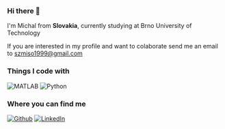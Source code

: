 ### Hi there 👋

<p> I'm Michal from <!--<img src="https://cdn-icons.flaticon.com/png/512/5315/premium/5315810.png?token=exp=1644514389~hmac=80ab9266e214bfa89ae2dd46c78c2ad1" width="13"/>--> <b>Slovakia</b>, currently studying at Brno University of Technology
<p> If you are interested in my profile and want to colaborate send me an email to <a href = "mailto: szmiso1999@gmail.com">szmiso1999@gmail.com</a>
<h3>Things I code with</h3>
<p>
  <!--<img alt="MATLAB" src="https://img.shields.io/badge/-MATLAB-0f4791?style=plastic&logo=matlab&logoColor=orange" />-->
  <img alt="MATLAB" src="https://img.shields.io/badge/-MATLAB-0f4791?logo=data%3Aimage%2Fpng%3Bbase64%2CiVBORw0KGgoAAAANSUhEUgAAABQAAAASCAMAAABsDg4iAAAC%2BlBMVEUAAABEnZ2oJg%2BRHw9EXFxEqKipJQ9EgoKuJw%2BSIA9EcnKoJQ9EY2OrJg9E4eGwJw%2BgIw9AUlNp%2F%2F%2BoJQ9t0MdtqqGrJg9t4devJw%2BhIw%2BoJQ%2BrJg%2B2KA9tvbRtv7Zru7LxdQ%2BqHg%2BFIQ%2FqcQ%2Fydw%2B0KQ%2BvJw%2BtPQ%2F%2Fxw%2Fudg%2Frcg%2B2KQ%2BcIg%2F%2FyA%2F%2Ftg%2F3fg%2F%2F6A%2F%2F%2Fw%2F%2FsQ8p%2F%2F9OcW%2BKMBytJQxAmpxaV06%2FPQ%2BUDA9Ei4tDenvOVA%2BpHw9EQEBDlZVHWluvJQ%2BBEw9EQUFEhIRDiIi1Kg%2BpJA9E%2F%2F9EmppEgIBEfn67MQ%2BsJQ9EmppElZWuJg%2BfIg901cpcjYdGTUyxJw%2BqJQ9t5t1t29Jt0chtxbxssqm0Kg%2BsJQ9t29Jt29Jt185tzsWuJg%2BiIw9t2M9t1MuwJw%2BqJQ9t3NNtzcRtx75twLftaQ%2FJQQ%2BsJg9twbhtu7Jrt65ZmpZOOjjwdQ%2F8fQ%2Fzbw%2FLQw%2B2LA%2BvJw%2BoJQ9rv7Zhxb4%2FZWZmFw96HA%2FvdA%2F6fQ%2B1Kg%2BxJw%2BtJg%2BBHg%2BfNA%2Fnbw%2Fscg%2BxJw%2BuJg%2Fidg%2F0fg%2Fscw%2BuJg%2F%2Fxg%2F%2F2g%2F%2FsQ%2F%2Bjg%2F%2Fzg%2F%2F6w%2F%2F9A%2F%2F1Q%2FGZA5wNyPqpg6ILQ%2F0rQ%2FcZQ9SLiybNA34oQ%2Fncg9FWVlhFxGoPA%2F4kw%2FweQ9EampEVFRLKypyGA6xQg%2F3iA%2F2fQ%2FDOQ9EODhELS1EOTlZFxOAHw%2B4Rw%2F1gA%2F5fg%2FMQw9ceHJIKCdEKSlKJCNqFg6LJQ%2B%2BSw%2Fzeg%2F8fQ%2FVTQ9twrlttKttpZxfenRHNzZZFBB4Gw%2BWLA%2FEUA%2Fwdg%2F9fQ%2FeVw%2B5Lw9tz8Ztx75tvbRtsqlspp1Wc29PHRprFw6EIA%2BiNA%2FKVQ%2FvdA%2F9fQ%2FmYQ%2FANw9tuK9sr6ZaiYVMLCpjFA56HA%2BQKA%2BuPg%2FQWw%2FvdA%2F8fQ%2BzKQ9iFA53Gw%2BKJA%2BiNA%2B9Sg%2FYYQ%2BNJg%2BjNg%2B5SA%2FOWQ%2FhaQ%2B5SQ%2FMWg%2FYZA%2Fiaw%2F0kA%2F4kg%2F5iQ%2F%2F1Q%2F%2F%2F%2F%2FThXXZAAAAmHRSTlMAAAAAAAAAAAAAAAAAAAAAAAAAAAAAAAAAAAAAAAAAAAAAAAAAAAAAAAAAAAAAAAAAAAADf80yQOqlCBG38EECe%2FyXAQVj79sgAkKk8fxeWeqnBAtS4uEkAh9ovfP9Yj%2BQ2%2FysBmnj5iwBN7z9%2F%2F93FYjY0vn%2Fz3F32ccVBhkVk%2F%2B5JCy4XB7RyCUmZnbYNQkm4NZBA5m4NMHn038AAADpSURBVBhXTdAxK4VhGMbx6%2F%2Fc9%2FO8kUQpGSx2i056643yFQxI5NQ5i5TB4AMoZ7YcwyHp8Bns9mMwmNhNCotJGV6e1zX%2B7mu5bpTDEjDiWwrZ3N07Vpokz2gtdnHC2FfTHC9jDKHtVWiaEyVsAZGMkxWwAZAIU%2B9I0jQrbFLnhvs3l2ZYhe1fI2Ly2TWAnT%2BjIMyxB7QzAX3uPLH%2Fn8DBnUuOGjrlpAfzrAMcA9CrL%2Fb58dpKKY0qM7OH4vZpOSUkSQtdDoEzBkCXenscRnfvp%2Bvi5TkOvW5qscPBORc8Ssr%2FNPdBvPLa9APtFSXlu7TTnAAAAABJRU5ErkJggg%3D%3D" />
  <img alt="Python" src="https://img.shields.io/badge/Python-grey.svg?logo=data%3Aimage%2Fpng%3Bbase64%2CiVBORw0KGgoAAAANSUhEUgAAACoAAAAqCAYAAADFw8lbAAAABGdBTUEAALGPC%2FxhBQAAACBjSFJNAAB6JgAAgIQAAPoAAACA6AAAdTAAAOpgAAA6mAAAF3CculE8AAAAB3RJTUUH5gEdCSgSMu8QoAAAAAZiS0dEAP8A%2FwD%2FoL2nkwAABrRJREFUWMO1mF2MHWUdh5939uz2E2jrVhuMFKEQgYrGhKQIK%2BWmUelaBfSCSDSGEEwMYkSiTYzeGGNsKZHENEK40JgYDAEuTAggBbUN0FhiVBq1JrUlje1CMf3a7p6Z%2F%2BPFzJ6vnbO7B9g3mcycN3Pmfd7f%2F3MmMcAYf%2FBFIgSFlFJEsdrwAxrr1PcZsVId1gjDSY23DSc0jqsnosinFPJm8MqDdwyyNI1Bbo4Q4CJgixFbkGvBi5EL0CVAA02IYKhN8Zz6lnoQ0pPg01nmqevu%2BxX7H7rzvQe9ZcceEnxYeEj8tDqigUrrHB2%2FS%2BVH1BXqWvUj6laNcRL3Z5lHFkfRlBrqA%2Brn1Fzdq04Y3qiOzoKuzkTX72H1i2pAugs4s9DlswWDGmvVmzVAnwS2GfEljfvUs4YVkHRdK1QKdyi%2FTeOmQRRdMKi6CmM15eIvGPGW2jRij8aJOjXbrlAGYMcmlqKbFgc0HFIzQ4zYrLHGiIZ6k%2BH722rWuEClJl3zXrAoPtpWJVBvjYiLhRPiWBkw0WXubvO3FZ55BsoigUZCGtXiw%2BgYLaCYR81en63O7wZ06449RId60TbbGXWfelEnCNW9tEFWG16lkeZKXSqe%2FBZM13tfWrezHnR81x9aD0vQEC4AhlPb9JPqN4wOgGoT0QkSsVndrQ7PVrMNG6Wiw8DqTsMBkxTnz3jsXiimSR%2Fa3QYd3%2FVS6T9l1dkmbBUvV5aKqRRMLMd8uXKlRqNf9M%2FAN3MKTB8DHgGWtEF9k2z4GYxHSUx0KWpZGi9Dd6K3UPpgrRL9c2WPC0T0%2BW91JoksB65qg5Y5F2MMi0%2BQ0j0e%2Bdpb6ZLHyMZ3vkgpv7vUz1dNRVUC6yJ5DoDo2Uzvhir43haiyn9gMXMkLG4lirtIQwkgm25Ogd6ufHYBZq1ZfLby9FWzCzJVErYhYwY0B4sMizsxXweQNRojK8Tbq%2BS9sBLo%2FGmI7rw7416dYVNAkZWQeVvN6Lg2v4IorvPQbWToperVA5bAGlP37aAqJbtBw3QEirWYj3SAdSibg8UI5psQMvVqw9F3UAJrzN%2Bng5rtl%2F9dNhx%2FpBmbiWKoC3LmuuUGxbVkaUlDvUpdMmgJrFez%2Fv89Y2oqz366%2F%2FuvjVD4hZZ%2FEh0B1XFNXIquaajrW1VkoBLYgndONdtjWvj3dJ49%2FJu7X%2F%2F9iqz4OXpxFxi1oGvQ0YbGKmpN2df3piJ8eTpPzzULDhvZtEYysmpjGVGdO%2FzSlPjfJy87ffixr%2FzjEvRR9FN9FOxVdhnERY1Kjho1rVPzjWaRfvD1sTde%2BOqNxzYAG4CRPm3MzEJikYi4hsJvEt6AsapUsAeypWzXfAY2GurJrlTSX83j0zl3v7r9lZPk2SM0sxuAZf0hyxTZOreSeg9Ynbm755vgZMOIw1URT10u0K1wNAt%2Btm%2F7K0dpZo9XZa9fhz1XYLyT%2BVPomw31dfS8xrL%2BZdOja5Y3n2gU6dv9Ie1WbGFmXcB8HEaPNzQOoieq6K8tgREe3HXbv3Ii3Ty%2FigOZdf55fJnIzzTQI%2BrfDNf3K4FF8Pb6NeeXA6vqfXGuhQYxd6%2BycQZ8ljREJkwa8bRG0bcTV1PZRNSYum%2Bd7i2HNfO9R949j%2FuBP6eNfyIbIkN9qvqgMCtpt17Gek09J0Def%2FHOo25jLetwHvgFcBoge%2F6H45DShHq%2FEQdm5dAIDIfaKtYB5PPPR74wxctc1gR2A0%2BT7H5nSintj%2FJzyx3q9RoXqqn83sXBjI7dzulXxUmIg9UO54jsSGWD3BGIZRM9AfwOeByYTNfsazWvANz4vccrU0NR5CPosFG%2BhOW5%2BYHtB65EX4AYnSdiX8LiHozmPNF8DjzV3kS7aQFygLRxb1eX3TWu%2F86v243HDGgBB7776kaMPRij80TyWSzeqErnXKC%2FJA39uA3a3WV1QtaC9i04R%2B%2FeCJag7zqhB%2BDDaePee9%2FzLyUtRx88cU9DPIvxHyy2YFzR9VK3eKCDJvR4CriLoaWnaZ7eDPwWGGXAMQjoWYhzCzJrS9kC9DXwNM1pgL8CJyrQtwcBHeBDbnGMKPbOzpu9VSbvnf8MxgZgBTAOrAdOAS8tjqKkKSx%2BgrERio8uMGAAxqq8eBz4eNVo7wD2LZKiSyFr%2FAWLL2PxBBZn5yyV7XSTgCsr4BPAA8CPgOlBQNMgN3votjJIiqnlEGMY41hswmI9xoUYw%2BDMMwtgsqo0fweeL5X1EKRZefI9BQXwn9vKwmHA8edgdGwtxuVYbAA%2FCKysavUEcBg4BBytmozaZL6Q8X%2BTpSahYAPxJwAAACV0RVh0ZGF0ZTpjcmVhdGUAMjAyMi0wMS0yOVQwOTo0MDoxOC0wNTowMNXnlY8AAAAldEVYdGRhdGU6bW9kaWZ5ADIwMjItMDEtMjlUMDk6NDA6MTgtMDU6MDCkui0zAAAAAElFTkSuQmCC" />
</p>

<h3>Where you can find me</h3>
<p><a href="https://github.com/szaboon" target="_blank"><img alt="Github" src="https://img.shields.io/badge/GitHub-%2312100E.svg?&style=for-the-plastic&logo=Github&logoColor=white" /></a> 
  <a href="https://www.linkedin.com/in/michal-szab%C3%B3-961598182/" target="_blank"><img alt="LinkedIn" src="https://img.shields.io/badge/LinkedIn-0077B5?style=for-the-plastic&logo=linkedin&logoColor=white" /></a>
</p>





<!--
------------
<p align="center">This <i>README</i> file is generated <b>every 3 hours</b>!</br>Last refresh: Tuesday, 25 January, 01:21 CET<br /><a href="https://medium.com/@th.guibert/how-to-create-a-self-updating-readme-md-for-your-github-profile-f8b05744ca91">Create your own here!</a></p>
<p align="center"><img src="https://github.com/thmsgbrt/thmsgbrt/workflows/README%20build/badge.svg" /> <img alt="Stars" src="https://img.shields.io/github/stars/thmsgbrt/thmsgbrt?style=flat-square&labelColor=343b41"/> <img alt="Forks" src="https://img.shields.io/github/forks/thmsgbrt/thmsgbrt?style=flat-square&labelColor=343b41"/></p>
-->



<!--
**szaboon/szaboon** is a ✨ _special_ ✨ repository because its `README.md` (this file) appears on your GitHub profile.

Here are some ideas to get you started:

- 🔭 I’m currently working on ...
- 🌱 I’m currently learning ...
- 👯 I’m looking to collaborate on ...
- 🤔 I’m looking for help with ...
- 💬 Ask me about ...
- 📫 How to reach me: ...
- 😄 Pronouns: ...
- ⚡ Fun fact: ...
-->
